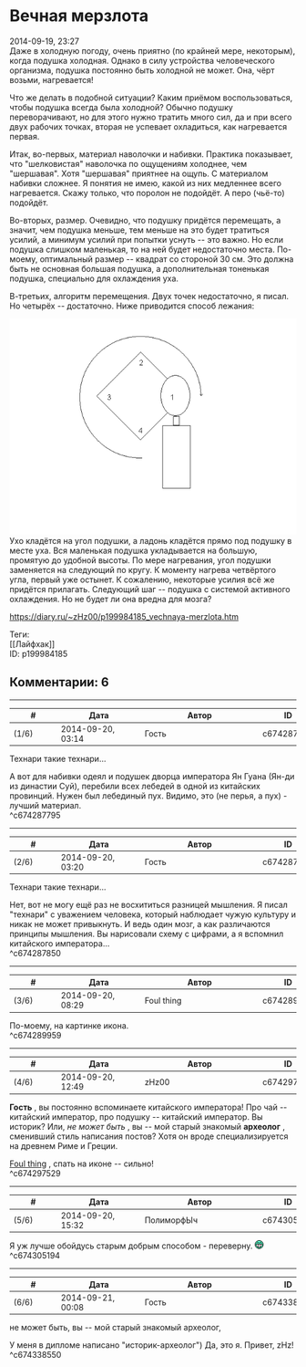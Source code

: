 Вечная мерзлота
===============

  
2014-09-19, 23:27  
 Даже в холодную погоду, очень приятно (по крайней мере, некоторым), когда подушка холодная. Однако в силу устройства человеческого организма, подушка постоянно быть холодной не может. Она, чёрт возьми, нагревается!   
   
 Что же делать в подобной ситуации? Каким приёмом воспользоваться, чтобы подушка всегда была холодной? Обычно подушку переворачивают, но для этого нужно тратить много сил, да и при всего двух рабочих точках, вторая не успевает охладиться, как нагревается первая.   
   
 Итак, во-первых, материал наволочки и набивки. Практика показывает, что "шелковистая" наволочка по ощущениям холоднее, чем "шершавая". Хотя "шершавая" приятнее на ощупь. С материалом набивки сложнее. Я понятия не имею, какой из них медленнее всего нагревается. Скажу только, что поролон не подойдёт. А перо (чьё-то) подойдёт.   
   
 Во-вторых, размер. Очевидно, что подушку придётся перемещать, а значит, чем подушка меньше, тем меньше на это будет тратиться усилий, а минимум усилий при попытки уснуть -- это важно. Но если подушка слишком маленькая, то на ней будет недостаточно места. По-моему, оптимальный размер -- квадрат со стороной 30 см. Это должна быть не основная большая подушка, а дополнительная тоненькая подушка, специально для охлаждения уха.   
   
 В-третьих, алгоритм перемещения. Двух точек недостаточно, я писал. Но четырёх -- достаточно. Ниже приводится способ лежания:   
   
  ![](pics/ba1f44efd582.png)    
 Ухо кладётся на угол подушки, а ладонь кладётся прямо под подушку в месте уха. Вся маленькая подушка укладывается на большую, промятую до удобной высоты. По мере нагревания, угол подушки заменяется на следующий по кругу. К моменту нагрева четвёртого угла, первый уже остынет. К сожалению, некоторые усилия всё же придётся прилагать. Следующий шаг -- подушка с системой активного охлаждения. Но не будет ли она вредна для мозга?   
  
<https://diary.ru/~zHz00/p199984185_vechnaya-merzlota.htm>  
  
Теги:  
[[Лайфхак]]  
ID: p199984185  


Комментарии: 6
--------------

  


---



|         #         |              Дата              |                     Автор                     |           ID           |
| --- | --- | --- | --- |
| (1/6) | 2014-09-20, 03:14 | Гость | c674287795 |

  
 Технари такие технари...   
   
 А вот для набивки одеял и подушек дворца императора Ян Гуана (Ян-ди из династии Суй), перебили всех лебедей в одной из китайских провинций. Нужен был лебединый пух. Видимо, это (не перья, а пух) - лучший материал.   
 ^c674287795

---



|         #         |              Дата              |                     Автор                     |           ID           |
| --- | --- | --- | --- |
| (2/6) | 2014-09-20, 03:20 | Гость | c674287850 |

  
  Технари такие технари...    
   
 Нет, вот не могу ещё раз не восхититься разницей мышления. Я писал "технари" с уважением человека, который наблюдает чужую культуру и никак не может привыкнуть. И ведь один мозг, а как различаются принципы мышления. Вы нарисовали схему с цифрами, а я вспомнил китайского императора...   
 ^c674287850

---



|         #         |              Дата              |                     Автор                     |           ID           |
| --- | --- | --- | --- |
| (3/6) | 2014-09-20, 08:29 | Foul thing | c674289959 |

  
 По-моему, на картинке икона.   
 ^c674289959

---



|         #         |              Дата              |                     Автор                     |           ID           |
| --- | --- | --- | --- |
| (4/6) | 2014-09-20, 12:49 | zHz00 | c674297529 |

  
  **Гость**  , вы постоянно вспоминаете китайского императора! Про чай -- китайский император, про подушку -- китайский император. Вы историк? Или,  *не может быть*  , вы -- мой старый знакомый  **археолог**  , сменивший стиль написания постов? Хотя он вроде специализируется на древнем Риме и Греции.   
   
  [Foul thing](http://foulthing.diary.ru "Temporary Internet Flies")  , спать на иконе -- сильно!   
 ^c674297529

---



|         #         |              Дата              |                     Автор                     |           ID           |
| --- | --- | --- | --- |
| (5/6) | 2014-09-20, 15:32 | ПолиморфЫч | c674305194 |

  
 Я уж лучше обойдусь старым добрым способом - переверну. ![:D](pics/1131.gif)   
 ^c674305194

---



|         #         |              Дата              |                     Автор                     |           ID           |
| --- | --- | --- | --- |
| (6/6) | 2014-09-21, 00:08 | Гость | c674338550 |

  
  не может быть, вы -- мой старый знакомый археолог,    
   
 У меня в дипломе написано "историк-археолог") Да, это я. Привет, zHz!   
 ^c674338550